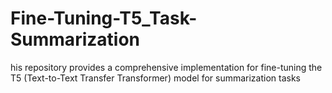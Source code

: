 # Fine-Tuning-T5_Task-Summarization
his repository provides a comprehensive implementation for fine-tuning the T5 (Text-to-Text Transfer Transformer) model for summarization tasks
